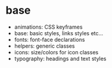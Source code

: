 # base

* animations: CSS keyframes
* base: basic styles, links styles etc...
* fonts: font-face declarations
* helpers: generic classes
* icons: size/colors for icon classes
* typography: headings and text styles
